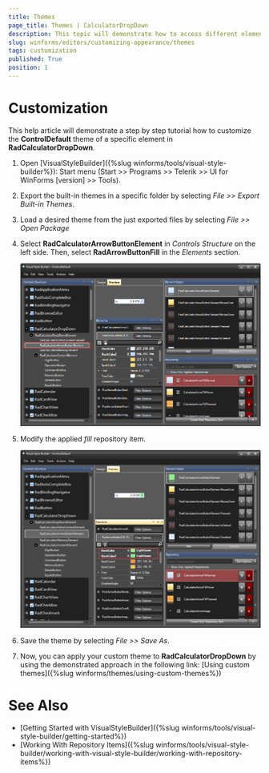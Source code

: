 ```yaml
---
title: Themes
page_title: Themes | CalculatorDropDown
description: This topic will demonstrate how to access different element in the control in order to change their appearance.
slug: winforms/editors/customizing-appearance/themes
tags: customization
published: True
position: 1
---
```


# Customization

This help article will demonstrate a step by step tutorial how to customize the __ControlDefault__ theme of a specific element in __RadCalculatorDropDown__.
      
1. Open [VisualStyleBuilder]({%slug winforms/tools/visual-style-builder%}): Start menu (Start >> Programs >> Telerik >> UI for WinForms [version] >> Tools).

1. Export the built-in themes in a specific folder by selecting *File >> Export Built-in Themes*.

1. Load a desired theme from the just exported files by selecting *File >> Open Package*

1. Select __RadCalculatorArrowButtonElement__ in *Controls Structure* on the left side. Then, select __RadArrowButtonFill__ in the *Elements* section.

	![editors-calculatordropdown-themes 001](images/editors-calculatordropdown-themes001.png)

1. Modify the applied *fill* repository item. 

	![editors-calculatordropdown-themes 001](images/editors-calculatordropdown-themes002.png)

1. Save the theme by selecting *File >> Save As*.

1. Now, you can apply your custom theme to __RadCalculatorDropDown__ by using the demonstrated approach in the following link: [Using custom themes]({%slug winforms/themes/using-custom-themes%})

# See Also 

* [Getting Started with VisualStyleBuilder]({%slug winforms/tools/visual-style-builder/getting-started%})
* [Working With Repository Items]({%slug winforms/tools/visual-style-builder/working-with-visual-style-builder/working-with-repository-items%})
